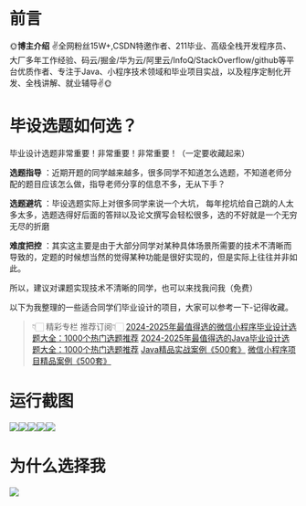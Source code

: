 # 前言

🌞**博主介绍**
✌全网粉丝15W+,CSDN特邀作者、211毕业、高级全栈开发程序员、大厂多年工作经验、码云/掘金/华为云/阿里云/InfoQ/StackOverflow/github等平台优质作者、专注于Java、小程序技术领域和毕业项目实战，以及程序定制化开发、全栈讲解、就业辅导✌🌞

# 毕设选题如何选？

毕业设计选题非常重要！非常重要！非常重要！（一定要收藏起来）

**选题指导** ：近期开题的同学越来越多，很多同学不知道怎么选题，不知道老师分配的题目应该怎么做，指导老师分享的信息不多，无从下手？

**选题避坑** ：毕设选题实际上对很多同学来说一个大坑，
每年挖坑给自己跳的人太多太多，选题选得好后面的答辩以及论文撰写会轻松很多，选的不好就是一个无穷无尽的折磨

**难度把控** ：其实这主要是由于大部分同学对某种具体场景所需要的技术不清晰而导致的，定题的时候想当然的觉得某种功能是很好实现的，但是实际上往往并非如此。

所以，建议对课题实现技术不清晰的同学，也可以来找我问我（免费）

以下为我整理的一些适合同学们毕业设计的项目，大家可以参考一下-记得收藏。

> 👇🏻 精彩专栏 推荐订阅👇🏻
> [2024-2025年最值得选的微信小程序毕业设计选题大全：1000个热门选题推荐](https://www.yuque.com/cxycsx/bve3ul)
> [2024-2025年最值得选的Java毕业设计选题大全：1000个热门选题推荐](https://www.yuque.com/cxycsx/bve3ul)
> [Java精品实战案例《500套》](https://www.yuque.com/cxycsx/bve3ul)
> [微信小程序项目精品案例《500套》](https://www.yuque.com/cxycsx/bve3ul)

# 运行截图

![](http://www.bysj52.com/uploadfile/ueditor/image/202306/%E6%AF%95%E8%AE%BEssm468%E5%9F%BA%E4%BA%8ESSM%E7%9A%84%E5%B0%8F%E7%A0%81%E5%88%9B%E5%AE%A2%E6%95%99%E8%82%B2%E6%95%99%E5%AD%A6%E8%B5%84%E6%BA%90%E5%BA%93%E7%9A%84+vue%E6%AF%95%E4%B8%9A%E8%AE%BE%E8%AE%A1/1.png)![](http://www.bysj52.com/uploadfile/ueditor/image/202306/%E6%AF%95%E8%AE%BEssm468%E5%9F%BA%E4%BA%8ESSM%E7%9A%84%E5%B0%8F%E7%A0%81%E5%88%9B%E5%AE%A2%E6%95%99%E8%82%B2%E6%95%99%E5%AD%A6%E8%B5%84%E6%BA%90%E5%BA%93%E7%9A%84+vue%E6%AF%95%E4%B8%9A%E8%AE%BE%E8%AE%A1/3.png)![](http://www.bysj52.com/uploadfile/ueditor/image/202306/%E6%AF%95%E8%AE%BEssm468%E5%9F%BA%E4%BA%8ESSM%E7%9A%84%E5%B0%8F%E7%A0%81%E5%88%9B%E5%AE%A2%E6%95%99%E8%82%B2%E6%95%99%E5%AD%A6%E8%B5%84%E6%BA%90%E5%BA%93%E7%9A%84+vue%E6%AF%95%E4%B8%9A%E8%AE%BE%E8%AE%A1/5.png)![](http://www.bysj52.com/uploadfile/ueditor/image/202306/%E6%AF%95%E8%AE%BEssm468%E5%9F%BA%E4%BA%8ESSM%E7%9A%84%E5%B0%8F%E7%A0%81%E5%88%9B%E5%AE%A2%E6%95%99%E8%82%B2%E6%95%99%E5%AD%A6%E8%B5%84%E6%BA%90%E5%BA%93%E7%9A%84+vue%E6%AF%95%E4%B8%9A%E8%AE%BE%E8%AE%A1/2.png)![](http://www.bysj52.com/uploadfile/ueditor/image/202306/%E6%AF%95%E8%AE%BEssm468%E5%9F%BA%E4%BA%8ESSM%E7%9A%84%E5%B0%8F%E7%A0%81%E5%88%9B%E5%AE%A2%E6%95%99%E8%82%B2%E6%95%99%E5%AD%A6%E8%B5%84%E6%BA%90%E5%BA%93%E7%9A%84+vue%E6%AF%95%E4%B8%9A%E8%AE%BE%E8%AE%A1/4.png)

# 为什么选择我

![](http://upload.cxycsx.vip/%E6%9C%AA%E5%91%BD%E5%90%8D__2024-09-06+10_52_44.jpg)

